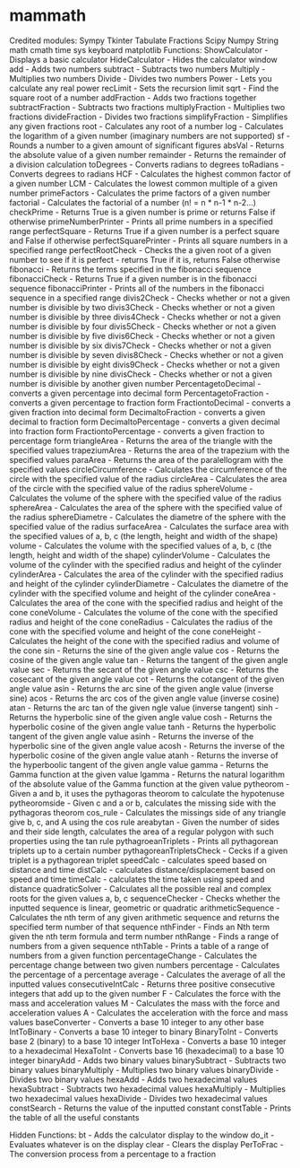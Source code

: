 # mammath

Credited modules:
	Sympy
	Tkinter
	Tabulate
	Fractions
	Scipy
	Numpy 
	String
	math
	cmath
	time
	sys
	keyboard
	matplotlib
Functions:
	ShowCalculator - Displays a basic calculator
	HideCalculator - Hides the calculator window
	add - Adds two numbers
	subtract - Subtracts two numbers
	Multiply - Multiplies two numbers
	Divide - Divides two numbers
	Power - Lets you calculate any real power
	recLimit - Sets the recursion limit 
	sqrt - Find the square root of a number
	addFraction - Adds two fractions together
	subtractFraction - Subtracts two fractions 
	multiplyFraction - Multiplies two fractions
	divideFraction - Divides two fractions
	simplifyFraction - Simplifies any given fractions
	root - Calculates any root of a number
	log - Calculates the logarithm of a given number (imaginary numbers are not supported)
	sf - Rounds a number to a given amount of significant figures
	absVal - Returns the absolute value of a given number
	remainder - Returns the remainder of a division calculation
	toDegrees - Converts radians to degrees
	toRadians - Converts degrees to radians
	HCF - Calculates the highest common factor of a given number
	LCM - Calculates the lowest common multiple of a given number
	primeFactors - Calculates the prime factors of a given number
	factorial - Calculates the factorial of a number (n! = n * n-1 * n-2...)
	checkPrime - Returns True is a given number is prime or returns False if otherwise
	primeNumberPrinter - Prints all prime numbers in a specified range
	perfectSquare - Returns True if a given number is a perfect square and False if otherwise
	perfectSquarePrinter - Prints all square numbers in a specified range
	perfectRootCheck - Checks the a given root of a given number to see if it is perfect - returns True if it is, returns False otherwise
	fibonacci - Returns the terms specified in the fibonacci sequence
	fibonacciCheck - Returns True if a given number is in the fibonacci sequence
	fibonacciPrinter - Prints all of the numbers in the fibonacci sequence in a specified range
	divis2Check - Checks whether or not a given number is divisible by two
	divis3Check - Checks whether or not a given number is divisible by three
	divis4Check - Checks whether or not a given number is divisible by four
	divis5Check - Checks whether or not a given number is divisible by five
	divis6Check - Checks whether or not a given number is divisible by six
	divis7Check - Checks whether or not a given number is divisible by seven
	divis8Check - Checks whether or not a given number is divisible by eight
	divis9Check - Checks whether or not a given number is divisible by nine
	divisCheck - Checks whether or not a given number is divisible by another given number
	PercentagetoDecimal - converts a given percentage into decimal form
	PercentagetoFraction - converts a given percentage to fraction form
	FractiontoDecimal - converts a given fraction into decimal form
	DecimaltoFraction - converts a given decimal to fraction form
	DecimaltoPercentage - converts a given decimal into fraction form
	FractiontoPercentage - converts a given fraction to percentage form
	triangleArea - Returns the area of the triangle with the specified values
	trapeziumArea - Returns the area of the trapezium with the specified values
	paraArea - Returns the area of the paralellogram with the specified values
	circleCircumference - Calculates the circumference of the circle with the specified value of the radius
	circleArea - Calculates the area of the circle with the specified value of the radius
	sphereVolume - Calculates the volume of the sphere with the specified value of the radius
	sphereArea - Calculates the area of the sphere with the specified value of the radius
	sphereDiametre - Calculates the diametre of the sphere with the specified value of the radius
	surfaceArea - Calculates the surface area with the specified values of a, b, c (the length, height and width of the shape)
	volume - Calculates the volume with the specified values of a, b, c (the length, height and width of the shape)
	cylinderVolume - Calculates the volume of the cylinder with the specified radius and height of the cylinder
	cylinderArea - Calculates the area of the cylinder with the specified radius and height of the cylinder
	cylinderDiametre - Calculates the diametre of the cylinder with the specified volume and height of the cylinder
	coneArea - Calculates the area of the cone with the specified radius and height of the cone
	coneVolume - Calculates the volume of the cone with the specified radius and height of the cone
	coneRadius - Calculates the radius of the cone with the specified volume and height of the cone
	coneHeight - Calculates the height of the cone with the specified radius and volume of the cone
	sin - Returns the sine of the given angle value 
	cos - Returns the cosine of the given angle value
	tan - Returns the tangent of the given angle value
	sec - Returns the secant of the given angle value
	csc - Returns the cosecant of the given angle value
	cot - Returns the cotangent of the given angle value
	asin - Returns the arc sine of the given angle value (inverse sine)
	acos - Returns the arc cos of the given angle value (inverse cosine)
	atan - Returns the arc tan of the given ngle value (inverse tangent)
	sinh - Returns the hyperbolic sine of the given angle value
	cosh - Returns the hyperbolic cosine of the given angle value
	tanh - Returns the hyperbolic tangent of the given angle value
	asinh - Returns the inverse of the hyperbolic sine of the given angle value
	acosh - Returns the inverse of the hyperbolic cosine of the given angle value
	atanh - Returns the inverse of the hyperboolic tangent of the given angle value
	gamma - Returns the Gamma function at the given value
	lgamma - Returns the natural logarithm of the absolute value of the Gamma function at the given value
	pytheorom - Given a and b, it uses the pythagoras theorom to calculate the hypotenuse
	pytheoromside - Given c and a or b, calculates the missing side with the pythagoras theorom
	cos_rule - Calculates the missings side of any triangle give b, c, and A using the cos rule
	areabytan - Given the number of sides and their side length, calculates the area of a regular polygon with such properties using the tan rule
	pythagroeanTriplets - Prints all pythagorean triplets up to a certain number
	pythagoreanTripletsCheck - Cecks if a given triplet is a pythagorean triplet
	speedCalc - calculates speed based on distance and time
	distCalc - calculates distance/displacement based on speed and time
	timeCalc - calculates the time taken using speed and distance
	quadraticSolver - Calculates all the possible real and complex roots for the given values a, b, c
	sequenceChecker - Checks whether the inputted sequence is linear, geometric or quadratic
	arithmeticSequence - Calculates the nth term of any given arithmetic sequence and returns the specified term number of that sequence
	nthFinder - Finds an Nth term given the nth term formula and term number
	nthRange - Finds a range of numbers from a given sequence
	nthTable - Prints a table of a range of numbers from a given function
	percentageChange - Calculates the percentage change between two given numbers
	percentage - Calculates the percentage of a percentage
	average - Calculates the average of all the inputted values
	consecutiveIntCalc - Returns three positive consecutive integers that add up to the given number
	F - Calculates the force with the mass and acceleration values
	M - Calculates the mass with the force and acceleration values
	A - Calculates the acceleration with the force and mass values
	baseConverter - Converts a base 10 integer to any other base
	IntToBinary - Converts a base 10 integer to binary
	BinaryToInt - Converts base 2 (binary) to a base 10 integer
	IntToHexa - Converts a base 10 integer to a hexadecimal
	HexaToInt - Converts base 16 (hexadecimal) to a base 10 integer
	binaryAdd - Adds two binary values
	binarySubtract - Subtracts two binary values
	binaryMultiply - Multiplies two binary values
	binaryDivide - Divides two binary values
	hexaAdd - Adds two hexadecimal values
	hexaSubtract - Subtracts two hexadecimal values
	hexaMultiply - Multiplies two hexadecimal values
	hexaDivide - Divides two hexadecimal values
	constSearch - Returns the value of the inputted constant
	constTable - Prints the table of all the useful constants
	
Hidden Functions:
	bt - Adds the calculator display to the window
	do_it - Evaluates whatever is on the display
	clear - Clears the display
	PerToFrac - The conversion process from a percentage to a fraction
	